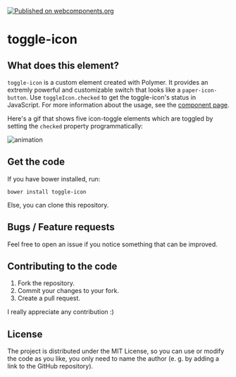 [![Published on webcomponents.org](https://img.shields.io/badge/webcomponents.org-published-blue.svg)](https://www.webcomponents.org/element/owner/my-element)

toggle-icon
=================

## What does this element?
`toggle-icon` is a custom element created with Polymer. It provides an extremly powerful and customizable switch that looks like a `paper-icon-button`. Use `toggleIcon.checked` to get the toggle-icon's status in JavaScript. For more information about the usage, see the [component page](http://fxedel.github.io/toggle-icon/).

<script src="https://fxedel.github.io/toggle-icon/bower_components/webcomponentsjs/webcomponents-lite.js"></script>
<link rel="import" href="https://fxedel.github.io/toggle-icon/bower_components/iron-icons/iron-icons.html">
<link rel="import" href="https://fxedel.github.io/toggle-icon/bower_components/iron-icons/communication-icons.html">
<link rel="import" href="https://fxedel.github.io/toggle-icon/bower_components/paper-styles/color.html">
<link rel="import" href="https://fxedel.github.io/toggle-icon/bower_components/toggle-icon/toggle-icon.html">
<custom-style>
  <style is="custom-style">
    .toggle-icon-demo {
      text-align: center;
    }

    .all1,
    .all4 {
      --toggle-icon: {
        color: var(--paper-green-500);
      };
      --toggle-icon-checked: {
        color: var(--paper-red-500);
      };
    }
    .all2 {
      --toggle-icon: {
        color: var(--paper-indigo-500);
      };
    }
    .all3 {
      --toggle-icon-checked: {
        color: var(--paper-orange-500);
      };
    }
    .all5 {
      --toggle-icon: {
        background: var(--paper-green-500);
        border-radius: 50%;
        color: #fff;
      };
      --toggle-icon-checked: {
        background: var(--paper-red-500);
        color: #fff;
      };
    }
  </style>
</custom-style>
<div class="toggle-icon-demo">
  <toggle-icon
    class="all1"
    icon="trending-up"
    animation="flip-vertical">
  </toggle-icon>
  <toggle-icon
    class="all2"
    icon="arrow-forward"
    animation="rotate">
  </toggle-icon>
  <toggle-icon
    class="all3"
    icon="star-border"
    icon-checked="star">
  </toggle-icon>
  <toggle-icon
    class="all4"
    icon="thumb-up"
    animation="flip-vertical flip-horizontal">
  </toggle-icon>
  <toggle-icon
    class="all5"
    icon="communication:call"
    animation="rotate"
    rotation="135">
  </toggle-icon>
</div>

Here's a gif that shows five icon-toggle elements which are toggled by setting the `checked` property programmatically:

![animation](https://cloud.githubusercontent.com/assets/7782229/9784398/2e81c9f6-57ab-11e5-92ee-b13603c8c585.gif)


## Get the code
If you have bower installed, run:

```
bower install toggle-icon
```

Else, you can clone this repository.

## Bugs / Feature requests
Feel free to open an issue if you notice something that can be improved.

## Contributing to the code
1. Fork the repository.
2. Commit your changes to your fork.
3. Create a pull request.

I really appreciate any contribution :)

## License
The project is distributed under the MIT License, so you can use or modify the code as you like, you only need to name the author (e. g. by adding a link to the GitHub repository).